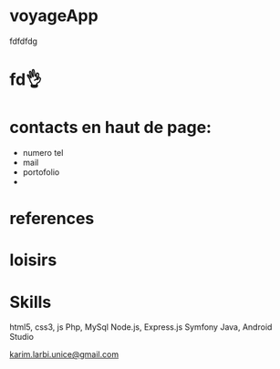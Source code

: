# voyageApp
fdfdfdg
# fd👌    




# contacts en haut de page:

 - numero tel
 - mail
 - portofolio 
 -
 
 # references
 
 # loisirs



# Skills

html5, css3, js
Php, MySql
Node.js, Express.js
Symfony
Java, Android Studio

karim.larbi.unice@gmail.com
